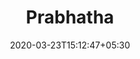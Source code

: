 ---
title: "Prabhatha"
image: /images/websites/sdh-port.jpg
tags: ["websites"]
description: "https://www.prabhatha.com/"
date: 2020-03-23T15:12:47+05:30
draft: false
---